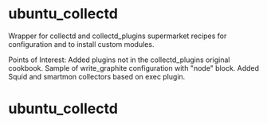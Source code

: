 # ubuntu_collectd

Wrapper for collectd and collectd_plugins supermarket recipes for configuration and to install custom modules.

Points of Interest: Added plugins not in the collectd_plugins original cookbook.  Sample of write_graphite configuration with "node" block.  Added Squid and smartmon collectors based on exec plugin.

# ubuntu_collectd
